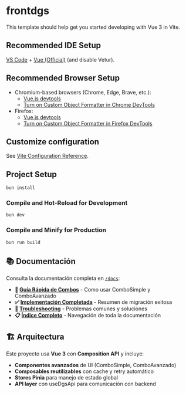 # frontdgs

This template should help get you started developing with Vue 3 in Vite.

## Recommended IDE Setup

[VS Code](https://code.visualstudio.com/) + [Vue (Official)](https://marketplace.visualstudio.com/items?itemName=Vue.volar) (and disable Vetur).

## Recommended Browser Setup

- Chromium-based browsers (Chrome, Edge, Brave, etc.):
  - [Vue.js devtools](https://chromewebstore.google.com/detail/vuejs-devtools/nhdogjmejiglipccpnnnanhbledajbpd)
  - [Turn on Custom Object Formatter in Chrome DevTools](http://bit.ly/object-formatters)
- Firefox:
  - [Vue.js devtools](https://addons.mozilla.org/en-US/firefox/addon/vue-js-devtools/)
  - [Turn on Custom Object Formatter in Firefox DevTools](https://fxdx.dev/firefox-devtools-custom-object-formatters/)

## Customize configuration

See [Vite Configuration Reference](https://vite.dev/config/).

## Project Setup

```sh
bun install
```

### Compile and Hot-Reload for Development

```sh
bun dev
```

### Compile and Minify for Production

```sh
bun run build
```

## 📚 Documentación

Consulta la documentación completa en [`/docs`](./docs/):

- **🚀 [Guía Rápida de Combos](./docs/COMBOS_GUIA_RAPIDA.md)** - Como usar ComboSimple y ComboAvanzado
- **✅ [Implementación Completada](./docs/IMPLEMENTACION_COMBOS_COMPLETADA.md)** - Resumen de migración exitosa
- **🔧 [Troubleshooting](./docs/TROUBLESHOOTING.md)** - Problemas comunes y soluciones
- **📋 [Índice Completo](./docs/README.md)** - Navegación de toda la documentación

## 🏗️ Arquitectura

Este proyecto usa **Vue 3** con **Composition API** y incluye:

- **Componentes avanzados** de UI (ComboSimple, ComboAvanzado)
- **Composables reutilizables** con cache y retry automático
- **Stores Pinia** para manejo de estado global
- **API layer** con useDgsApi para comunicación con backend
